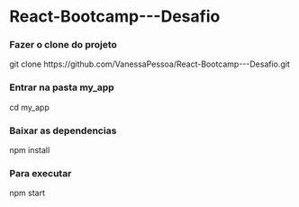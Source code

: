 # React-Bootcamp---Desafio

<h3> Fazer o clone do projeto </h3>
<p> git clone https://github.com/VanessaPessoa/React-Bootcamp---Desafio.git </p>

<h3> Entrar na pasta my_app </h3>
<p> cd my_app </p>

<h3> Baixar as dependencias </h3>
<hp> npm install </p>

<h3> Para executar </h3>
<p> npm start </p>
